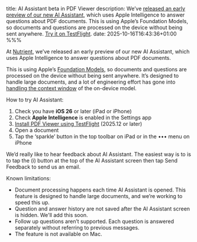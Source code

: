 title: AI Assistant beta in PDF Viewer
description: We’ve [released an early preview of our new AI Assistant](), which uses Apple Intelligence to answer questions about PDF documents. This is using Apple’s Foundation Models, so documents and questions are processed on the device without being sent anywhere. [Try it on TestFlight](https://testflight.apple.com/join/6IMUtZ8n/).
date: 2025-10-16T16:43:36+01:00
%%%

At [Nutrient](https://www.nutrient.io/), we’ve released an early preview of our new AI Assistant, which uses Apple Intelligence to answer questions about PDF documents.

This is using Apple’s [Foundation Models](https://developer.apple.com/documentation/foundationmodels), so documents and questions are processed on the device without being sent anywhere. It’s designed to handle large documents, and a lot of engineering effort has gone into [handling the context window](https://developer.apple.com/documentation/Technotes/tn3193-managing-the-on-device-foundation-model-s-context-window) of the on-device model.

How to try AI Assistant:

1. Check you have **iOS 26** or later (iPad or iPhone)
2. Check **Apple Intelligence** is enabled in the Settings app
3. [Install PDF Viewer using TestFlight](https://testflight.apple.com/join/6IMUtZ8n/) (2025.12 or later)
4. Open a document
5. Tap the ‘sparkle’ button in the top toolbar on iPad or in the ••• menu on iPhone

We’d really like to hear feedback about AI Assistant. The easiest way is to is to tap the (i) button at the top of the AI Assistant screen then tap Send Feedback to send us an email.

Known limitations:

- Document processing happens each time AI Assistant is opened. This feature is designed to handle large documents, and we’re working to speed this up.
- Question and answer history are not saved after the AI Assistant screen is hidden. We'll add this soon.
- Follow up questions aren’t supported. Each question is answered separately without referring to previous messages.
- The feature is not available on Mac.
